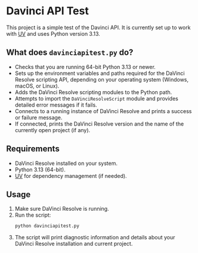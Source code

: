 # Davinci API Test

This project is a simple test of the Davinci API. It is currently set up to work with [UV](https://github.com/astral-sh/uv) and uses Python version 3.13.

## What does `davinciapitest.py` do?

- Checks that you are running 64-bit Python 3.13 or newer.
- Sets up the environment variables and paths required for the DaVinci Resolve scripting API, depending on your operating system (Windows, macOS, or Linux).
- Adds the DaVinci Resolve scripting modules to the Python path.
- Attempts to import the `DaVinciResolveScript` module and provides detailed error messages if it fails.
- Connects to a running instance of DaVinci Resolve and prints a success or failure message.
- If connected, prints the DaVinci Resolve version and the name of the currently open project (if any).

## Requirements

- DaVinci Resolve installed on your system.
- Python 3.13 (64-bit).
- [UV](https://github.com/astral-sh/uv) for dependency management (if needed).

## Usage

1. Make sure DaVinci Resolve is running.
2. Run the script:
   ```sh
   python davinciapitest.py
   ```
3. The script will print diagnostic information and details about your DaVinci Resolve installation and current project.
